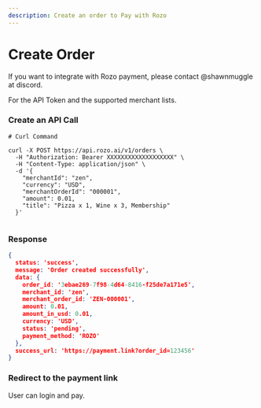```yaml
---
description: Create an order to Pay with Rozo
---
```


# Create Order

If you want to integrate with Rozo payment, please contact @shawnmuggle at discord.

For the API Token and the supported merchant lists.&#x20;



### Create an API Call

```shell
# Curl Command

curl -X POST https://api.rozo.ai/v1/orders \
  -H "Authorization: Bearer XXXXXXXXXXXXXXXXXXX" \
  -H "Content-Type: application/json" \
  -d '{
    "merchantId": "zen",
    "currency": "USD",
    "merchantOrderId": "000001",
    "amount": 0.01,
    "title": "Pizza x 1, Wine x 3, Membership"
  }'


```

### Response

```json
{
  status: 'success',
  message: 'Order created successfully',
  data: {
    order_id: '3ebae269-7f98-4d64-8416-f25de7a171e5',
    merchant_id: 'zen',
    merchant_order_id: 'ZEN-000001',
    amount: 0.01,
    amount_in_usd: 0.01,
    currency: 'USD',
    status: 'pending',
    payment_method: 'ROZO'
  },
  success_url: 'https://payment.link?order_id=123456'
}
```

### Redirect to the payment link

User can login and pay.

### &#x20;

<figure><img src="../.gitbook/assets/Screenshot 2025-04-17 at 9.33.07 AM.png" alt=""><figcaption></figcaption></figure>



